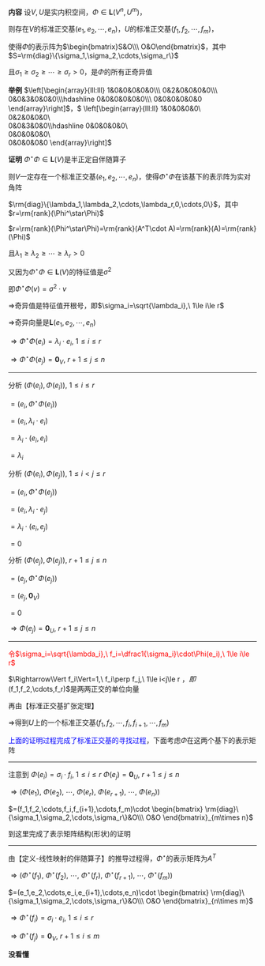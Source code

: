 **内容**
设$V,U$是实内积空间，$\Phi\in\mathbf{L}(V^n,U^m)$，

则存在$V$的标准正交基$(e_1,e_2,\cdots,e_n)$，$U$的标准正交基$(f_1,f_2,\cdots,f_m)$，

使得$\Phi$的表示阵为$\begin{bmatrix}S&O\\\ O&O\end{bmatrix}$，其中$S=\rm{diag}\{\sigma_1,\sigma_2,\cdots,\sigma_r\}$

且$\sigma_1\geq\sigma_2\geq\cdots\geq\sigma_r>0$，是$\Phi$的所有正奇异值

**举例**
$\left[\begin{array}{lll:lll}
1&0&0&0&0&0\\\ 
0&2&0&0&0&0\\\ 
0&0&3&0&0&0\\\hdashline
0&0&0&0&0&0\\\ 
0&0&0&0&0&0
\end{array}\right]$，$
\left[\begin{array}{lll:ll}
1&0&0&0&0\\\
0&2&0&0&0\\\
0&0&3&0&0\\\hdashline
0&0&0&0&0\\\
0&0&0&0&0\\\
0&0&0&0&0
\end{array}\right]$

**证明**
$\Phi^\star\Phi\in\mathbf{L}(V)$是半正定自伴随算子

则$V$一定存在一个标准正交基$(e_1,e_2,\cdots,e_n)$，使得$\Phi^\star\Phi$在该基下的表示阵为实对角阵

$\rm{diag}\{\lambda_1,\lambda_2,\cdots,\lambda_r,0,\cdots,0\}$，其中$r=\rm{rank}(\Phi^\star\Phi)$

$r=\rm{rank}(\Phi^\star\Phi)=\rm{rank}(A^T\cdot A)=\rm{rank}(A)=\rm{rank}(\Phi)$

且$\lambda_1\geq\lambda_2\geq\cdots\geq\lambda_r>0$

又因为$\Phi^\star\Phi\in\mathbf{L}(V)$的特征值是$\sigma^2$

即$\Phi^\star\Phi(v)=\sigma^2\cdot v$

$\Rightarrow$奇异值是特征值开根号，即$\sigma_i=\sqrt{\lambda_i},\ 1\le i\le r$

$\Rightarrow$奇异向量是$\mathbf{L}(e_1,e_2,\cdots,e_n)$

$\Rightarrow\Phi^\star\Phi(e_i)=\lambda_i\cdot e_i,\ 1\le i\le r$

$\Rightarrow\Phi^\star\Phi(e_j)=\mathbf0_V,\ r+1\le j\le n$

---

分析 $(\Phi(e_i),\Phi(e_i)),\ 1\le i\le r$

$=(e_i,\Phi^\star\Phi(e_i))$

$=(e_i,\lambda_i\cdot e_i)$

$=\lambda_i\cdot(e_i,e_i)$

$=\lambda_i$

分析 $(\Phi(e_i),\Phi(e_j)),\ 1\le i<j\le r$

$=(e_i,\Phi^\star\Phi(e_j))$

$=(e_i,\lambda_i\cdot e_j)$

$=\lambda_i\cdot(e_i,e_j)$

$=0$

分析 $(\Phi(e_j),\Phi(e_j)),\ r+1\le j\le n$

$=(e_j,\Phi^\star\Phi(e_j))$

$=(e_j,\mathbf0_V)$

$=0$

$\Rightarrow\Phi(e_j)=\mathbf0_U,\ r+1\le j\le n$


---

<font color=red>令$\sigma_i=\sqrt{\lambda_i},\ f_i=\dfrac1{\sigma_i}\cdot\Phi(e_i),\ 1\le i\le r$</font>

$\Rightarrow\Vert f_i\Vert=1,\ f_i\perp f_j,\ 1\le i<j\le r $，即$(f_1,f_2,\cdots,f_r)$是两两正交的单位向量

再由【标准正交基扩张定理】

$\Rightarrow$得到$U$上的一个标准正交基$(f_1,f_2,\cdots,f_i,f_{i+1},\cdots,f_m)$

<font color=blue>上面的证明过程完成了标准正交基的寻找过程</font>，下面考虑$\Phi$在这两个基下的表示矩阵

---

注意到
$\Phi(e_i)=\sigma_i\cdot f_i,\ 1\le i\le r$
$\Phi(e_j)=\mathbf0_U,\ r+1\le j\le n$

$\Rightarrow(\Phi(e_1),\ \Phi(e_2),\ \cdots,\ \Phi(e_r),\ \Phi(e_{r+1}),\ \cdots,\ \Phi(e_n))$

$=(f_1,f_2,\cdots,f_i,f_{i+1},\cdots,f_m)\cdot
\begin{bmatrix}
\rm{diag}\{\sigma_1,\sigma_2,\cdots,\sigma_r\}&O\\\ O&O
\end{bmatrix}_{m\times n}$

到这里完成了表示矩阵结构(形状)的证明

---

由【定义-线性映射的伴随算子】的推导过程得，$\Phi^\star$的表示矩阵为$A^T$

$\Rightarrow(\Phi^\star(f_1),\ \Phi^\star(f_2),\ \cdots,\ \Phi^\star(f_r),\ \Phi^\star(f_{r+1}),\ \cdots,\ \Phi^\star(f_m))$

$=(e_1,e_2,\cdots,e_i,e_{i+1},\cdots,e_n)\cdot
\begin{bmatrix}
\rm{diag}\{\sigma_1,\sigma_2,\cdots,\sigma_r\}&O\\\ O&O
\end{bmatrix}_{n\times m}$

$\Rightarrow\Phi^\star(f_i)=\sigma_i\cdot e_i,\ 1\le i\le r$

$\Rightarrow\Phi^\star(f_j)=\mathbf0_V,\ r+1\le i\le m$

**没看懂**
